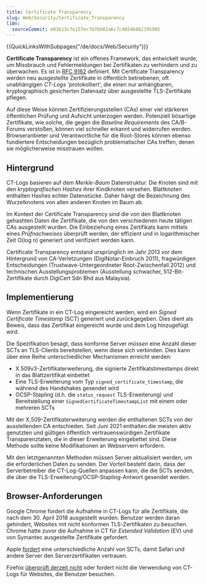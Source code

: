 ```yaml
---
title: Certificate Transparency
slug: Web/Security/Certificate_Transparency
l10n:
  sourceCommit: e03b13c7e157ec7b7bb02a6c7c4854b862195905
---
```


{{QuickLinksWithSubpages("/de/docs/Web/Security")}}

**Certificate Transparency** ist ein offenes Framework, das entwickelt wurde, um Missbrauch und Fehlermeldungen bei Zertifikaten zu verhindern und zu überwachen. Es ist in [RFC 9162](https://www.rfc-editor.org/rfc/rfc9162) definiert. Mit Certificate Transparency werden neu ausgestellte Zertifikate in öffentlich betriebenen, oft unabhängigen _CT-Logs_ 'protokolliert', die einen nur anhängbaren, kryptographisch gesicherten Datensatz über ausgestellte TLS-Zertifikate pflegen.

Auf diese Weise können Zertifizierungsstellen (CAs) einer viel stärkeren öffentlichen Prüfung und Aufsicht unterzogen werden. Potenziell bösartige Zertifikate, wie solche, die gegen die _Baseline Requirements_ des CA/B-Forums verstoßen, können viel schneller erkannt und widerrufen werden. Browseranbieter und Verantwortliche für die Root-Stores können ebenso fundiertere Entscheidungen bezüglich problematischer CAs treffen, denen sie möglicherweise misstrauen wollen.

## Hintergrund

CT-Logs basieren auf dem _Merkle-Baum_ Datenstruktur. Die Knoten sind mit den _kryptografischen Hashes_ ihrer Kindknoten versehen. Blattknoten enthalten Hashes echter Datenstücke. Daher hängt die Bezeichnung des Wurzelknotens von allen anderen Knoten im Baum ab.

Im Kontext der Certificate Transparency sind die von den Blattknoten gehashten Daten die Zertifikate, die von den verschiedenen heute tätigen CAs ausgestellt wurden. Die Einbeziehung eines Zertifikats kann mittels eines _Prüfnachweises_ überprüft werden, der effizient und in logarithmischer Zeit O(log n) generiert und verifiziert werden kann.

Certificate Transparency entstand ursprünglich im Jahr 2013 vor dem Hintergrund von CA-Verletzungen (DigiNotar-Einbruch 2011), fragwürdigen Entscheidungen (Trustwave-Untergeordneter Root-Zwischenfall 2012) und technischen Ausstellungsproblemen (Ausstellung schwacher, 512-Bit-Zertifikate durch DigiCert Sdn Bhd aus Malaysia).

## Implementierung

Wenn Zertifikate in ein CT-Log eingereicht werden, wird ein _Signed Certificate Timestamp_ (SCT) generiert und zurückgegeben. Dies dient als Beweis, dass das Zertifikat eingereicht wurde und dem Log hinzugefügt wird.

Die Spezifikation besagt, dass konforme Server _müssen_ eine Anzahl dieser SCTs an TLS-Clients bereitstellen, wenn diese sich verbinden. Dies kann über eine Reihe unterschiedlicher Mechanismen erreicht werden:

- X.509v3-Zertifikaterweiterung, die signierte Zertifikatstimestamps direkt in das Blattzertifikat einbettet
- Eine TLS-Erweiterung vom Typ `signed_certificate_timestamp`, die während des Handshakes gesendet wird
- OCSP-Stapling (d.h. die `status_request` TLS-Erweiterung) und Bereitstellung einer `SignedCertificateTimestampList` mit einem oder mehreren SCTs

Mit der X.509-Zertifikaterweiterung werden die enthaltenen SCTs von der ausstellenden CA entschieden. Seit Juni 2021 enthalten die meisten aktiv genutzten und gültigen öffentlich vertrauenswürdigen Zertifikate Transparenztaten, die in dieser Erweiterung eingebettet sind. Diese Methode sollte keine Modifikationen an Webservern erfordern.

Mit den letztgenannten Methoden müssen Server aktualisiert werden, um die erforderlichen Daten zu senden. Der Vorteil besteht darin, dass der Serverbetreiber die CT-Log-Quellen anpassen kann, die die SCTs senden, die über die TLS-Erweiterung/OCSP-Stapling-Antwort gesendet werden.

## Browser-Anforderungen

Google Chrome fordert die Aufnahme in CT-Logs für alle Zertifikate, die nach dem 30. April 2018 ausgestellt wurden. Benutzer werden daran gehindert, Websites mit nicht konformen TLS-Zertifikaten zu besuchen. Chrome hatte zuvor die Aufnahme in CT für _Extended Validation_ (EV) und von Symantec ausgestellte Zertifikate gefordert.

Apple [fordert](https://support.apple.com/en-gb/103214) eine unterschiedliche Anzahl von SCTs, damit Safari und andere Server den Serverzertifikaten vertrauen.

Firefox [überprüft derzeit nicht](https://bugzil.la/1281469) oder fordert nicht die Verwendung von CT-Logs für Websites, die Benutzer besuchen.
